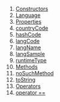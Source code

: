 1.  [Constructors](./Language-class.md)
2.  [Language](./Language/Language.md)
3.  [Properties](./Language-class.md)
4.  [countryCode](./Language/countryCode.md)
5.  [hashCode](https://api.flutter.dev/flutter/dart-core/Object/hashCode.html)
6.  [langCode](./Language/langCode.md)
7.  [langName](./Language/langName.md)
8.  [langSample](./Language/langSample.md)
9.  [runtimeType](https://api.flutter.dev/flutter/dart-core/Object/runtimeType.html)
10. [Methods](./Language-class.md)
11. [noSuchMethod](https://api.flutter.dev/flutter/dart-core/Object/noSuchMethod.html)
12. [toString](https://api.flutter.dev/flutter/dart-core/Object/toString.html)
13. [Operators](./Language-class.md)
14. [operator
    ==](https://api.flutter.dev/flutter/dart-core/Object/operator_equals.html)
